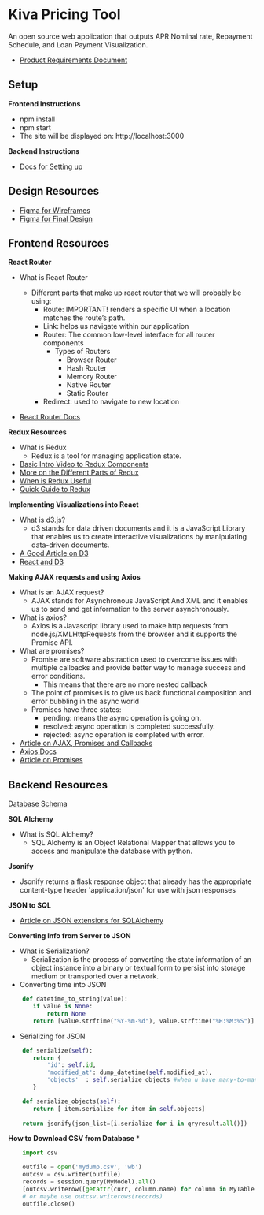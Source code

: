 # Kiva Pricing Tool
An open source web application that outputs APR Nominal rate, Repayment Schedule, and Loan Payment Visualization.
* [Product Requirements Document](https://docs.google.com/document/d/1Rw6Q8YMIpvYFXR3eStdTVT4iZXMpR7En3_yg677VgjE/edit?usp=sharing)

## Setup
**Frontend Instructions**
* npm install
* npm start
* The site will be displayed on: http://localhost:3000 

**Backend Instructions**
* [Docs for Setting up](https://github.com/tko22/flask-boilerplate/blob/master/docs/regular-setup.md)

## Design Resources
* [Figma for Wireframes](https://www.figma.com/file/0jmf44vrazZ8C2vkTCwnroMF/Kiva)
* [Figma for Final Design]()

## Frontend Resources

**React Router**
* What is React Router
    * Different parts that make up react router that we will probably be using: 
        * Route: IMPORTANT! renders a specific UI when a location matches the route’s path.
        * Link: helps us navigate within our application
        * Router: The common low-level interface for all router components
            * Types of Routers
                * Browser Router
                * Hash Router 
                * Memory Router
                * Native Router
                * Static Router
        * Redirect: used to navigate to new location

* [React Router Docs](https://reacttraining.com/react-router/web/guides/philosophy)

**Redux Resources**
* What is Redux
    * Redux is a tool for managing application state.
* [Basic Intro Video to Redux Components](https://www.youtube.com/watch?v=DiLVAXlVYR0)
* [More on the Different Parts of Redux](https://redux.js.org/#the-gist)
* [When is Redux Useful](https://medium.com/@dan_abramov/you-might-not-need-redux-be46360cf367)
* [Quick Guide to Redux](https://medium.freecodecamp.org/a-quick-guide-to-redux-for-beginners-971d18c0509b)

**Implementing Visualizations into React**
* What is d3.js?
    * d3 stands for data driven documents and it is a JavaScript Library that enables us to create interactive visualizations by manipulating data-driven documents.
* [A Good Article on D3](https://medium.com/@enjalot/the-hitchhikers-guide-to-d3-js-a8552174733a)
* [React and D3](https://github.com/hshoff/vx)

**Making AJAX requests and using Axios**
* What is an AJAX request?
    * AJAX stands for Asynchronous JavaScript And XML and it enables us to send and get information to the server asynchronously.
* What is axios?
    * Axios is a Javascript library used to make http requests from node.js/XMLHttpRequests from the browser and it supports the Promise API.
* What are promises?
    * Promise are software abstraction used to overcome issues with multiple callbacks and provide better way to manage success and error conditions.
        * This means that there are no more nested callback 
    * The point of promises is to give us back functional composition and error bubbling in the async world
    * Promises have three states:
        * pending: means the async operation is going on.
        * resolved: async operation is completed successfully.
        * rejected: async operation is completed with error.
* [Article on AJAX, Promises and Callbacks](https://medium.com/front-end-hacking/ajax-async-callback-promise-e98f8074ebd7)
* [Axios Docs](https://github.com/axios/axios)
* [Article on Promises](https://gist.github.com/domenic/3889970)

## Backend Resources
[Database Schema](https://docs.google.com/document/d/1qriyM0TZ51yHTynVHcDXwpPW9GKJDdjv6Nk0JDInJho/edit?usp=sharing)

**SQL Alchemy**
* What is SQL Alchemy?
    * SQL Alchemy is an Object Relational Mapper that allows you to access and manipulate the database with python.

**Jsonify** 
* Jsonify returns a flask response object that already has the appropriate content-type header 'application/json' for use with json responses

**JSON to SQL**
* [Article on JSON extensions for SQLAlchemy](https://www.compose.com/articles/using-json-extensions-in-postgresql-from-python-2/)

**Converting Info from Server to JSON**
* What is Serialization?
    * Serialization is the process of converting the state information of an object instance into a binary or textual form to persist into storage medium or transported over a network.
* Converting time into JSON
```python
    def datetime_to_string(value):
       if value is None:
           return None
       return [value.strftime("%Y-%m-%d"), value.strftime("%H:%M:%S")]
```
* Serializing for JSON
```python
    def serialize(self):
       return {
           'id': self.id,
           'modified_at': dump_datetime(self.modified_at),
           'objects'  : self.serialize_objects #when u have many-to-many relations
       }

    def serialize_objects(self):
       return [ item.serialize for item in self.objects]
       
    return jsonify(json_list=[i.serialize for i in qryresult.all()])
```

**How to Download CSV from Database**
* 
```python
    import csv

    outfile = open('mydump.csv', 'wb')
    outcsv = csv.writer(outfile)
    records = session.query(MyModel).all()
    [outcsv.writerow([getattr(curr, column.name) for column in MyTable.__mapper__.columns]) for curr in records]
    # or maybe use outcsv.writerows(records)
    outfile.close()
```





